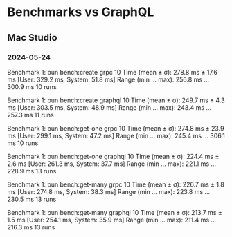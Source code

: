 # Benchmarks vs GraphQL

## Mac Studio

### 2024-05-24

Benchmark 1: bun bench:create grpc 10
  Time (mean ± σ):     278.8 ms ±  17.6 ms    [User: 329.2 ms, System: 51.8 ms]
  Range (min … max):   256.8 ms … 300.9 ms    10 runs

Benchmark 1: bun bench:create graphql 10
  Time (mean ± σ):     249.7 ms ±   4.3 ms    [User: 303.5 ms, System: 48.9 ms]
  Range (min … max):   243.4 ms … 257.3 ms    11 runs

Benchmark 1: bun bench:get-one grpc 10
  Time (mean ± σ):     274.8 ms ±  23.9 ms    [User: 299.1 ms, System: 47.2 ms]
  Range (min … max):   245.4 ms … 306.1 ms    10 runs

Benchmark 1: bun bench:get-one graphql 10
  Time (mean ± σ):     224.4 ms ±   2.6 ms    [User: 261.3 ms, System: 37.7 ms]
  Range (min … max):   221.1 ms … 228.9 ms    13 runs

Benchmark 1: bun bench:get-many grpc 10
  Time (mean ± σ):     226.7 ms ±   1.8 ms    [User: 274.8 ms, System: 38.3 ms]
  Range (min … max):   223.8 ms … 230.5 ms    13 runs

Benchmark 1: bun bench:get-many graphql 10
  Time (mean ± σ):     213.7 ms ±   1.5 ms    [User: 254.1 ms, System: 35.9 ms]
  Range (min … max):   211.4 ms … 216.3 ms    13 runs
